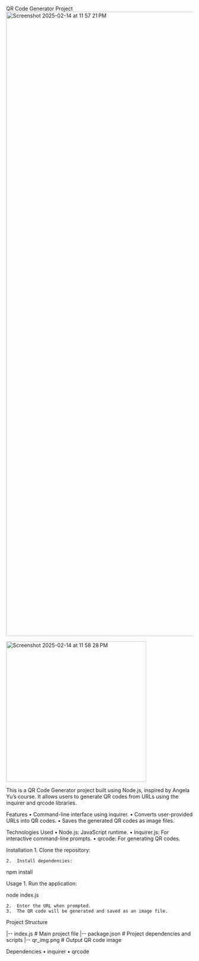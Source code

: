 

QR Code Generator Project
<img width="1680" alt="Screenshot 2025-02-14 at 11 57 21 PM" src="https://github.com/user-attachments/assets/2b52a487-102b-4e0c-ae54-1ae532d4a09b" />

<img width="378" alt="Screenshot 2025-02-14 at 11 58 28 PM" src="https://github.com/user-attachments/assets/3443cc85-8a7e-44b3-a0a3-a749b0c18c39" />


This is a QR Code Generator project built using Node.js, inspired by Angela Yu’s course. It allows users to generate QR codes from URLs using the inquirer and qrcode libraries.

Features
	•	Command-line interface using inquirer.
	•	Converts user-provided URLs into QR codes.
	•	Saves the generated QR codes as image files.

Technologies Used
	•	Node.js: JavaScript runtime.
	•	Inquirer.js: For interactive command-line prompts.
	•	qrcode: For generating QR codes.

Installation
	1.	Clone the repository:


	2.	Install dependencies:

npm install

Usage
	1.	Run the application:

node index.js


	2.	Enter the URL when prompted.
	3.	The QR code will be generated and saved as an image file.

Project Structure

|-- index.js       # Main project file
|-- package.json   # Project dependencies and scripts
|-- qr_img.png     # Output QR code image

Dependencies
	•	inquirer
	•	qrcode
